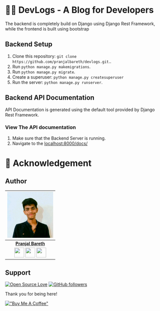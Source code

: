 # 👨‍💻 DevLogs - A Blog for Developers

The backend is completely build on Django using Django Rest Framework, while the frontend is built using bootstrap

## Backend Setup
1. Clone this repository: `git clone https://github.com/pranjalbareth/devlogs.git`..
2. Run `python manage.py makemigrations`.
3. Run `python manage.py migrate`.
4. Create a superuser: `python manage.py createsuperuser`
5. Run the server: `python manage.py runserver`.

## Backend API Documentation
API Documentation is generated using the default tool provided by Django Rest Framework.

### View The API documentation
1. Make sure that the Backend Server is running.
2. Navigate to the [localhost:8000/docs/](localhost:8000/docs/)


# 🙌 Acknowledgement

## Author 

|                                                                                         <a href="https://linkedin.com/in/pranjalbareth"><img src="https://raw.githubusercontent.com/pranjalbareth/pranjalbareth/master/1651233561082.jpeg" width="150px " height="150px" /></a>                                                                                         |
| :------------------------------------------------------------------------------------------------------------------------------------------------------------------------------------------------------------------------------------------------------------------------------------------------------------------------------------------: |
|                                                                                                                                        **[Pranjal Bareth](https://github.com/pranjalbareth)**                                                                                                                                        |
| <a href="https://twitter.com/pranjalbareth"><img src="https://raw.githubusercontent.com/vinitshahdeo/Water-Monitoring-System/master/assets/twitter.png" width="32px" height="32px"></a> <a href="https://www.facebook.com/pranjal.bareth"><img src="https://raw.githubusercontent.com/vinitshahdeo/Water-Monitoring-System/master/assets/facebook.png" width="32px" height="32px"></a> <a href="https://www.linkedin.com/in/pranjalbareth/"><img src="https://raw.githubusercontent.com/vinitshahdeo/Water-Monitoring-System/master/assets/linkedin.png" width="32px" height="32px"></a> |

## Support

[![Open Source Love](https://badges.frapsoft.com/os/v2/open-source.svg?v=103)](https://github.com/pranjalbareth) [![GitHub followers](https://img.shields.io/github/followers/pranjalbareth.svg?label=pranjalbareth&logo=github)](https://github.com/pranjalbareth/)

Thank you for being here! 

[!["Buy Me A Coffee"](https://www.buymeacoffee.com/assets/img/custom_images/orange_img.png)](https://www.buymeacoffee.com/pranjalbareth)
